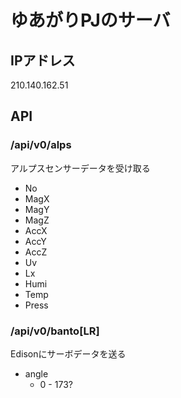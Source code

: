 # ゆあがりPJのサーバ
## IPアドレス
 210.140.162.51

## API
### /api/v0/alps

アルプスセンサーデータを受け取る

+ No 
+ MagX
+ MagY
+ MagZ
+ AccX
+ AccY
+ AccZ
+ Uv
+ Lx
+ Humi
+ Temp
+ Press

### /api/v0/banto[LR]
Edisonにサーボデータを送る

+ angle
  - 0 - 173?


